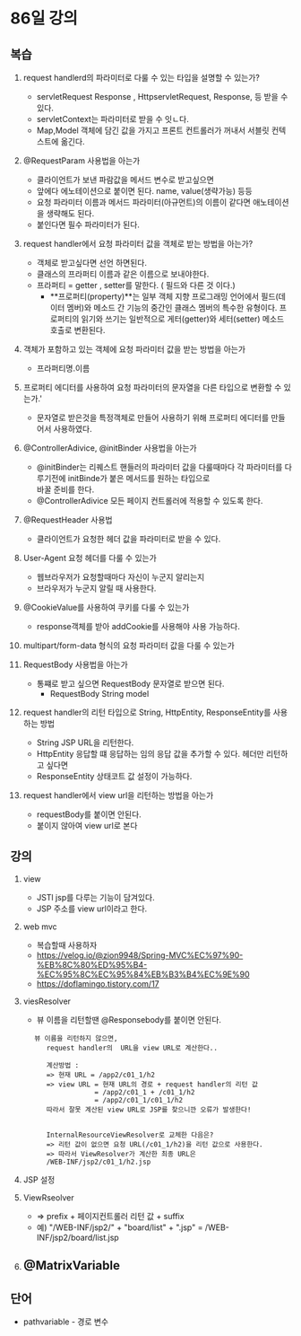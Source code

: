 # 86일 강의

## 복습
1. request handlerd의 파라미터로 다룰 수 있는 타입을 설명할 수 있는가? 
    - servletRequest Response , HttpservletRequest, Response, 등 받을 수 있다.
    - servletContext는 파라미터로 받을 수 잇ㄴ다.
    - Map,Model 객체에 담긴 값을 가지고 프론트 컨트롤러가 꺼내서 서블릿 컨텍스트에 옮긴다.

2. @RequestParam 사용법을 아는가
    - 클라이언트가 보낸 파람값을 메서드 변수로 받고싶으면 
    - 앞에다 에노테이션으로 붙이면 된다. name, value(생략가능) 등등
    - 요청 파라미터 이름과 메서드 파라미터(아규먼트)의 이름이 같다면 애노테이션을 생략해도 된다.
    - 붙인다면 필수 파라미터가 된다.

3. request handler에서 요청 파라미터 값을 객체로 받는 방법을 아는가?
    - 객체로 받고싶다면 선언 하면된다.
    - 클래스의 프라퍼티 이름과 같은 이름으로 보내야한다.
    - 프라퍼티 = getter , setter를 말한다. ( 필드와 다른 것 이다.)
        - **프로퍼티(property)**는 일부 객체 지향 프로그래밍 언어에서 필드(데이터 멤버)와 메소드 간 기능의 중간인 클래스 멤버의   특수한 유형이다. 프로퍼티의 읽기와 쓰기는 일반적으로 게터(getter)와 세터(setter) 메소드 호출로 변환된다.

4. 객체가 포함하고 있는 객체에 요청 파라미터 값을 받는 방법을 아는가
    - 프라퍼티명.이름

5. 프로퍼티 에디터를 사용하여 요청 파라미터의 문자열을 다른 타입으로 변환할 수 있는가.'
    - 문자열로 받은것을 특정객체로 만들어  사용하기 위해 프로퍼티 에디터를 만들어서 사용하였다.

6. @ControllerAdivice, @initBinder 사용법을 아는가
    - @initBinder는 리퀘스트 핸들러의 파라미터 값을 다룰때마다 각 파라미터를 다루기전에 initBinde가 붙은 메서드를 원하는 타입으로   
    바꿀 준비를 한다.
    - @ControllerAdivice 모든 페이지 컨트롤러에 적용할 수 있도록 한다.

7. @RequestHeader   사용법
     - 클라이언트가 요청한 헤더 값을 파라미터로 받을 수 있다.

8. User-Agent 요청 헤더를 다룰 수 있는가
    - 웹브라우저가 요청할때마다 자신이 누군지 알리는지
    - 브라우저가 누군지 알릴 때 사용한다.

9. @CookieValue를 사용하여 쿠키를 다룰 수 있는가
    - response객체를 받아 addCookie를 사용해야 사용 가능하다.

10. multipart/form-data 형식의 요청 파라미터 값을 다룰 수 있는가

11. RequestBody 사용법을 아는가
    - 통쨰로 받고  싶으면 RequestBody 문자열로 받으면 된다.
        - RequestBody String model

12. request handler의 리턴 타입으로 String, HttpEntity, ResponseEntity를 사용하는 방법
    - String JSP URL을 리턴한다.
    - HttpEntity 응답할 떄 응답하는 임의 응답 값을 추가할 수 있다. 헤더만 리턴하고 싶다면
    -  ResponseEntity 상태코트 값 설정이 가능하다.

13. request handler에서 view url을 리턴하는 방법을 아는가
    - requestBody를 붙이면 안된다.
    - 붙이지 않아여 view url로 본다

## 강의
1.  view
    - JSTl jsp를 다루는 기능이 담겨있다.
    - JSP 주소를 view url이라고 한다.

2. web mvc
    - 복습할때 사용하자
    - https://velog.io/@zion9948/Spring-MVC%EC%97%90-%EB%8C%80%ED%95%B4-%EC%95%8C%EC%95%84%EB%B3%B4%EC%9E%90 
    -   https://doflamingo.tistory.com/17


3. viesResolver
    - 뷰 이름을 리턴할땐 @Responsebody를 붙이면 안된다.
```
      뷰 이름을 리턴하지 않으면,
         request handler의  URL을 view URL로 계산한다..

         계산방법 :
         => 현재 URL = /app2/c01_1/h2
         => view URL = 현재 URL의 경로 + request handler의 리턴 값
                     = /app2/c01_1 + /c01_1/h2
                     = /app2/c01_1/c01_1/h2
         따라서 잘못 계산된 view URL로 JSP를 찾으니깐 오류가 발생한다!

        
         InternalResourceViewResolver로 교체한 다음은?
         => 리턴 값이 없으면 요청 URL(/c01_1/h2)을 리턴 값으로 사용한다.
         => 따라서 ViewResolver가 계산한 최종 URL은
         /WEB-INF/jsp2/c01_1/h2.jsp
```

4. JSP 설정 

5. ViewRseolver
    - => prefix + 페이지컨트롤러 리턴 값 + suffix
    - 예) "/WEB-INF/jsp2/" + "board/list" + ".jsp" = /WEB-INF/jsp2/board/list.jsp

6. @MatrixVariable
    -

## 단어
  - pathvariable - 경로 변수